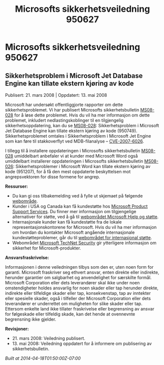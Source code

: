 ﻿---
title: Microsofts sikkerhetsveiledning 950627
TOCTitle: "950627"
ms:assetid: "950627"
ms:mtpsurl: https://technet.microsoft.com/nb-NO/library/950627(v=Security.10)
ms:contentKeyID: 61230835
ms.date: 04/18/2014
mtps_version: v=Security.10
ms.translationtype: HT
---

# Microsofts sikkerhetsveiledning 950627

## Sikkerhetsproblem i Microsoft Jet Database Engine kan tillate ekstern kjøring av kode

Publisert: 21. mars 2008 | Oppdatert: 13. mai 2008

Microsoft har undersøkt offentliggjorte rapporter om dette sikkerhetsproblemet. Vi har publisert Microsofts sikkerhetsbulletin [MS08-028](http://go.microsoft.com/fwlink/?linkid=114750) for å løse dette problemet. Hvis du vil ha mer informasjon om dette problemet, inkludert nedlastingskoblinger til en tilgjengelig sikkerhetsoppdatering, kan du se [MS08-028](http://go.microsoft.com/fwlink/?linkid=114750): Sikkerhetsproblem i Microsoft Jet Database Engine kan tillate ekstern kjøring av kode (950749). Sikkerhetsproblemet omtales i Sikkerhetsproblem i Microsoft Jet Engine som kan føre til stakkoverflyt ved MDB-filanalyse – [CVE-2007-6026](http://www.cve.mitre.org/cgi-bin/cvename.cgi?name=cve-2007-6026).

I tillegg til å installere oppdateringen i Microsofts sikkerhetsbulletin [MS08-028](http://go.microsoft.com/fwlink/?linkid=114750) umiddelbart anbefaler vi at kunder med Microsoft Word også umiddelbart installerer oppdateringen i Microsofts sikkerhetsbulletin [MS08-026](http://go.microsoft.com/fwlink/?linkid=117295): Sikkerhetsproblemer i Microsoft Word kan tillate ekstern kjøring av kode (951207), for å få den mest oppdaterte beskyttelsen mot angrepsvektoren for disse formene for angrep.

**Ressurser:**

  - Du kan gi oss tilbakemelding ved å fylle ut skjemaet på følgende [webområde](https://support.microsoft.com/common/survey.aspx?scid=sw;en;1257&amp;showpage=1&amp;ws=technet&amp;sd=tech).
  - Kunder i USA og Canada kan få kundestøtte hos [Microsoft Product Support Services](http://go.microsoft.com/fwlink/?linkid=21131). Du finner mer informasjon om tilgjengelige alternativer for støtte, ved å gå til [webområdet Microsoft Hjelp og støtte](http://support.microsoft.com/).
  - Internasjonale kunder kan få kundestøtte fra de lokale representasjonskontorene for Microsoft. Hvis du vil ha mer informasjon om hvordan du kontakter Microsoft angående internasjonale kundestøtteproblemer, går du til [webområdet for internasjonal støtte](http://go.microsoft.com/fwlink/?linkid=21155).
  - Webområdet [Microsoft TechNet Security](http://go.microsoft.com/fwlink/?linkid=21132) gir ytterligere informasjon om sikkerhet for Microsoft-produkter.

**Ansvarsfraskrivelse:**

Informasjonen i denne veiledningen tilbys som den er, uten noen form for garanti. Microsoft fraskriver seg ethvert ansvar, enten direkte eller indirekte, herunder garantier om salgbarhet og anvendelighet for særskilte formål. Microsoft Corporation eller dets leverandører skal ikke under noen omstendigheter holdes ansvarlig for noen skader eller tap herunder direkte, indirekte eller tilfeldige skader eller tap, konsekvenstap, tap av inntekter eller spesielle skader, også i tilfeller der Microsoft Corporation eller dets leverandører er underrettet om muligheten for slike skader eller tap. Ettersom enkelte land ikke tillater fraskrivelse eller begrensning av ansvar for følgeskade eller tilfeldig skade, kan det hende at ovennevnte begrensning ikke gjelder.

**Revisjoner:**

  - 21\. mars 2008: Veiledning publisert.
  - 13\. mai 2008: Veiledning oppdatert for å informere om publisering av sikkerhetsbulletin.

*Built at 2014-04-18T01:50:00Z-07:00*

